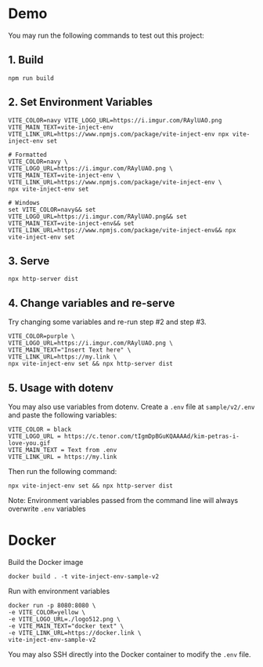 # Demo

You may run the following commands to test out this project:

## 1. Build
```
npm run build
```

## 2. Set Environment Variables

```
VITE_COLOR=navy VITE_LOGO_URL=https://i.imgur.com/RAylUAO.png VITE_MAIN_TEXT=vite-inject-env VITE_LINK_URL=https://www.npmjs.com/package/vite-inject-env npx vite-inject-env set

# Formatted
VITE_COLOR=navy \
VITE_LOGO_URL=https://i.imgur.com/RAylUAO.png \
VITE_MAIN_TEXT=vite-inject-env \
VITE_LINK_URL=https://www.npmjs.com/package/vite-inject-env \
npx vite-inject-env set

# Windows
set VITE_COLOR=navy&& set VITE_LOGO_URL=https://i.imgur.com/RAylUAO.png&& set VITE_MAIN_TEXT=vite-inject-env&& set VITE_LINK_URL=https://www.npmjs.com/package/vite-inject-env&& npx vite-inject-env set
```

## 3. Serve

```
npx http-server dist
```

## 4. Change variables and re-serve

Try changing some variables and re-run step #2 and step #3.

```
VITE_COLOR=purple \
VITE_LOGO_URL=https://i.imgur.com/RAylUAO.png \
VITE_MAIN_TEXT="Insert Text here" \
VITE_LINK_URL=https://my.link \
npx vite-inject-env set && npx http-server dist
```

## 5. Usage with dotenv

You may also use variables from dotenv. Create a `.env` file at `sample/v2/.env` and paste the following variables:

```
VITE_COLOR = black
VITE_LOGO_URL = https://c.tenor.com/tIgmDpBGuKQAAAAd/kim-petras-i-love-you.gif
VITE_MAIN_TEXT = Text from .env
VITE_LINK_URL = https://my.link
```

Then run the following command:

```
npx vite-inject-env set && npx http-server dist
```

Note: Environment variables passed from the command line will always overwrite `.env` variables

# Docker

Build the Docker image

```
docker build . -t vite-inject-env-sample-v2
```

Run with environment variables

```
docker run -p 8080:8080 \                   
-e VITE_COLOR=yellow \
-e VITE_LOGO_URL=./logo512.png \
-e VITE_MAIN_TEXT="docker text" \
-e VITE_LINK_URL=https://docker.link \
vite-inject-env-sample-v2
```

You may also SSH directly into the Docker container to modify the `.env` file.
